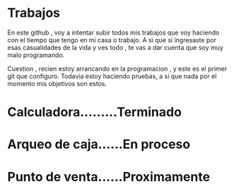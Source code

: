 # Trabajos   

En este github , voy a intentar subir todos mis trabajos que voy haciendo con el tiempo que tengo en mi casa o trabajo.
A si que si ingresaste por esas casualidades de la vida y ves todo , te vas a dar cuenta que soy muy malo programando.

Cuestion , recien estoy arrancando en la programacion , y este es el primer git que configuro.
Todavia estoy haciendo pruebas, a si que nada por el momento mis objetivos son estos.

# Calculadora.........Terminado

# Arqueo de caja......En proceso

# Punto de venta......Proximamente
